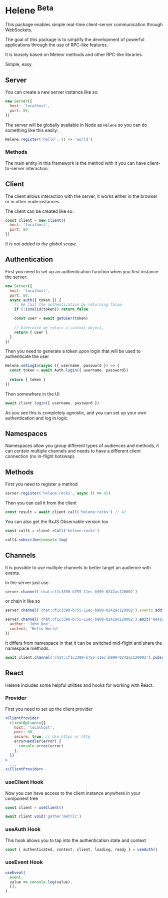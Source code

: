 # Helene <sup>Beta</sup>
This package enables simple real-time client-server communication through WebSockets.

The goal of this package is to simplify the development of powerful applications through the use of RPC-like features. 

It is loosely based on Meteor methods and other RPC-like libraries.

Simple, easy.

## Server

You can create a new server instance like so:

```js
new Server({
  host: 'localhost',
  port: 80,
})
```

The server will be globally available in Node as `Helene` so you can do something like this easily:

```js
Helene.register('hello', () => 'world')
```

### Methods

The main entity in this framework is the method with it you can have client-to-server interaction.

## Client

The client allows interaction with the server, it works either in the browser or in other node instances.

The client can be created like so:

```js
const client = new Client({
  host: 'localhost',
  port: 80
})
```

_It is not added to the global scope._

## Authentication

First you need to set up an authentication function when you first instance the server:

```js
new Server({
  host: 'localhost',
  port: 80,
  async auth({ token }) {
    // We fail the authentication by returning false.
    if (!isValid(token)) return false

    const user = await getUser(token)
    
    // Otherwise we return a context object.
    return { user }
  }  
})
```

Then you need to generate a token upon login that will be used to authenticate the user

```js
Helene.setLogIn(async ({ username, password }) => {
  const token = await Auth.login({ username, password})
  
  return { token }
})
```

Then somewhere in the UI


```js
await client.login({ username, password })
```

As you see this is completely agnostic, and you can set up your own authentication and log in logic.

## Namespaces

Namespaces allow you group different types of audiences and methods, it can contain multiple channels and needs to have a different client connection (no in-flight hotswap).

## Methods

First you need to register a method

```js
server.register('helene:rocks', async () => 42)
```

Then you can call it from the client

```js
const result = await client.call('helene:rocks') // 42
```

You can also get the RxJS Observable version too

```js
const call$ = client.rCall('helene:rocks')

call$.subscribe(console.log)
```

## Channels

It is possible to use multiple channels to better target an audience with events. 

In the server just use

```js
server.channel('chat:cf1c3390-b755-11ec-b909-0242ac120002')
```

or chain it like so

```js
server.channel('chat:cf1c3390-b755-11ec-b909-0242ac120002').events.add('message')

server.channel('chat:cf1c3390-b755-11ec-b909-0242ac120002').emit('message', { 
  author: 'John Doe', 
  content: 'Hello World'
})
```

It differs from namespace in that it can be switched mid-flight and share the namespace methods.


```js
await client.channel('chat:cf1c3390-b755-11ec-b909-0242ac120002').subscribe('message')
```

## React

Helene includes some helpful utilities and hooks for working with React.

### Provider

First you need to set up the client provider

```jsx
<ClientProvider
  clientOptions={{
    host: 'localhost',
    port: 80,
    secure: true, // Use https or http
    errorHandler(error) {
      console.error(error)
    },
  }}
>
  ...
</ClientProvider>
```


### useClient Hook

Now you can have access to the client instance anywhere in your component tree

```jsx
const client = useClient()

await client.void('gather:metric')
```

### useAuth Hook

This hook allows you to tap into the authentication state and context

```jsx
const { authenticated, context, client, loading, ready } = useAuth()
```

### useEvent Hook

```jsx
useEvent(
  event,
  value => console.log(value),
  [],
)
```
